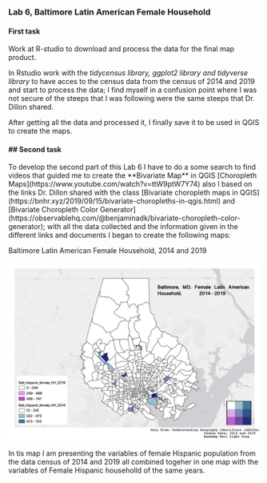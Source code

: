 <h3>Lab 6, Baltimore Latin American Female Household </h3>
<p><h4>First task</h4></p>
<p>Work at R-studio to download and process the data for the final map product.</p>
<p>In Rstudio work with the <i>tidycensus library, ggplot2 library and tidyverse library</i> to have acces to the census data from the census of 2014 and 2019 and start to process the data; I find myself in a confusion point where I was not secure of the steeps that I was following were the same steeps that Dr. Dillon shared.</p>
<p> After getting all the data and processed it, I finally save it to be used in QGIS to create the maps.</p>
<p></p>
<p><h4> ## Second task</h4></p>

<p>To develop the second part of this Lab 6 I have to do a some search to find videos that guided me to create the **Bivariate Map** in QGIS [Choropleth Maps](https://www.youtube.com/watch?v=ttW9ptW7Y74) also I based on the links Dr. Dillon shared with the class [Bivariate choropleth maps in QGIS](https://bnhr.xyz/2019/09/15/bivariate-choropleths-in-qgis.html) and [Bivariate Choropleth Color Generator](https://observablehq.com/@benjaminadk/bivariate-choropleth-color-generator); with all the data collected and the information given in the different links and documents I began to create the following maps:</p>

<p>Baltimore Latin American Female Household, 2014 and 2019 </p>
<img src="/lab6/Baltimore_Household_2014-19.jpg?raw=true"/>
<p> In tis map I am presenting the variables of female Hispanic population from the data census of 2014 and 2019 all combined togeher in one map with the variables of Female Hispanic householld of the same years. </p> 
